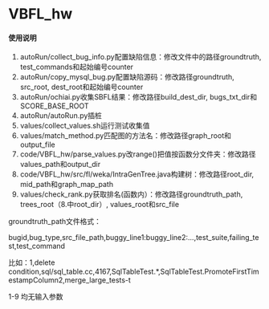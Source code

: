 # VBFL_hw

#### 使用说明

1. autoRun/collect_bug_info.py配置缺陷信息：修改文件中的路径groundtruth, test_commands和起始编号counter
2. autoRun/copy_mysql_bug.py配置缺陷源码：修改路径groundtruth, src_root, dest_root和起始编号counter
3. autoRun/ochiai.py收集SBFL结果：修改路径build_dest_dir, bugs_txt_dir和SCORE_BASE_ROOT
4. autoRun/autoRun.py插桩
5. values/collect_values.sh运行测试收集值
6. values/match_method.py匹配图的方法名：修改路径graph_root和output_file
7. code/VBFL_hw/parse_values.py改range()把值按函数分文件夹：修改路径values_path和output_dir
8. code/VBFL_hw/src/fl/weka/IntraGenTree.java构建树：修改路径root_dir, mid_path和graph_map_path
9. values/check_rank.py获取排名(函数内）：修改路径groundtruth_path, trees_root（8.中root_dir）, values_root和src_file

groundtruth_path文件格式：

bugid,bug_type,src_file_path,buggy_line1:buggy_line2:...,test_suite,failing_test,test_command

比如：1,delete condition,sql/sql_table.cc,4167,SqlTableTest.*,SqlTableTest.PromoteFirstTimestampColumn2,merge_large_tests-t


1-9 均无输入参数